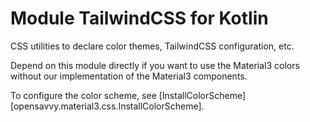 # Module TailwindCSS for Kotlin

CSS utilities to declare color themes, TailwindCSS configuration, etc.

Depend on this module directly if you want to use the Material3 colors without our implementation of the Material3 components.

To configure the color scheme, see [InstallColorScheme][opensavvy.material3.css.InstallColorScheme].
